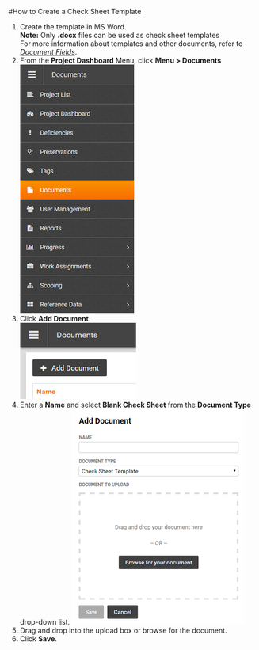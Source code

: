 #How to Create a Check Sheet Template
1. Create the template in MS Word.  
    **Note:** Only **.docx** files can be used as check sheet templates  
    For more information about templates and other documents, refer to [*Document Fields*](#Documents).
1. From the **Project Dashboard** Menu, click **Menu > Documents**  
![Menu > Documents](images\MDocs.PNG)  
1. Click **Add Document**.  
![Add Document](images\Adddoc.png)
1. Enter a **Name** and select **Blank Check Sheet** from the **Document Type** drop-down list.
![Add Document > Check Sheet Template](images\Addcstemp.png) 
1. Drag and drop into the upload box or browse for the document. 
1. Click **Save**.

